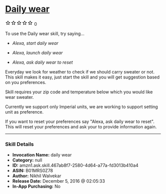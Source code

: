 # [Daily wear](http://alexa.amazon.com/#skills/amzn1.ask.skill.467ab8f7-2580-4d64-a77a-fd3013b410a4)
![0 stars](../../images/ic_star_border_black_18dp_1x.png)![0 stars](../../images/ic_star_border_black_18dp_1x.png)![0 stars](../../images/ic_star_border_black_18dp_1x.png)![0 stars](../../images/ic_star_border_black_18dp_1x.png)![0 stars](../../images/ic_star_border_black_18dp_1x.png) 0

To use the Daily wear skill, try saying...

* *Alexa, start daily wear*

* *Alexa, launch daily wear*

* *Alexa, ask daily wear to reset*

Everyday we look for weather to check if we should carry sweater or not. This skill makes it easy, just start the skill and you will get suggestion based on you preferences.

Skill requires your zip code and temperature below which you would like wear sweater.

Currently we support only Imperial units, we are working to support setting unit as preference.

If you want to reset your preferences say "Alexa, ask daily wear to reset". This will reset your preferences and ask your to provide information again.

***

### Skill Details

* **Invocation Name:** daily wear
* **Category:** null
* **ID:** amzn1.ask.skill.467ab8f7-2580-4d64-a77a-fd3013b410a4
* **ASIN:** B01MRS0Z78
* **Author:** Nikhil Walvekar
* **Release Date:** December 5, 2016 @ 02:05:33
* **In-App Purchasing:** No
